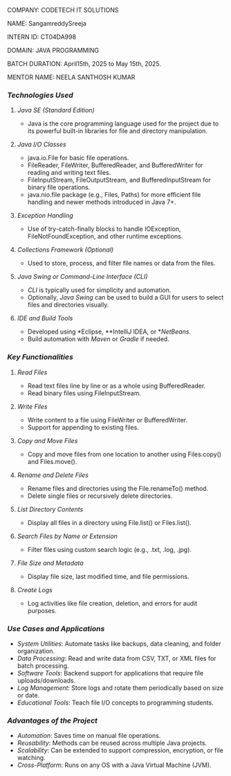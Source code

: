 COMPANY: CODETECH IT SOLUTIONS

NAME: SangamreddySreeja

INTERN ID: CT04DA998

DOMAIN: JAVA PROGRAMMING

BATCH DURATION: April15th, 2025 to May 15th, 2025.

MENTOR NAME: NEELA SANTHOSH KUMAR


### *Technologies Used*

1. *Java SE (Standard Edition)*

   * Java is the core programming language used for the project due to its powerful built-in libraries for file and directory manipulation.

2. *Java I/O Classes*

   * java.io.File for basic file operations.
   * FileReader, FileWriter, BufferedReader, and BufferedWriter for reading and writing text files.
   * FileInputStream, FileOutputStream, and BufferedInputStream for binary file operations.
   * java.nio.file package (e.g., Files, Paths) for more efficient file handling and newer methods introduced in Java 7+.

3. *Exception Handling*

   * Use of try-catch-finally blocks to handle IOException, FileNotFoundException, and other runtime exceptions.

4. *Collections Framework (Optional)*

   * Used to store, process, and filter file names or data from the files.

5. *Java Swing or Command-Line Interface (CLI)*

   * *CLI* is typically used for simplicity and automation.
   * Optionally, *Java Swing* can be used to build a GUI for users to select files and directories visually.

6. *IDE and Build Tools*

   * Developed using *Eclipse, **IntelliJ IDEA, or **NetBeans*.
   * Build automation with *Maven* or *Gradle* if needed.



### *Key Functionalities*

1. *Read Files*

   * Read text files line by line or as a whole using BufferedReader.
   * Read binary files using FileInputStream.

2. *Write Files*

   * Write content to a file using FileWriter or BufferedWriter.
   * Support for appending to existing files.

3. *Copy and Move Files*

   * Copy and move files from one location to another using Files.copy() and Files.move().

4. *Rename and Delete Files*

   * Rename files and directories using the File.renameTo() method.
   * Delete single files or recursively delete directories.

5. *List Directory Contents*

   * Display all files in a directory using File.list() or Files.list().

6. *Search Files by Name or Extension*

   * Filter files using custom search logic (e.g., .txt, .log, .jpg).

7. *File Size and Metadata*

   * Display file size, last modified time, and file permissions.

8. *Create Logs*

   * Log activities like file creation, deletion, and errors for audit purposes.



### *Use Cases and Applications*

* *System Utilities*: Automate tasks like backups, data cleaning, and folder organization.
* *Data Processing*: Read and write data from CSV, TXT, or XML files for batch processing.
* *Software Tools*: Backend support for applications that require file uploads/downloads.
* *Log Management*: Store logs and rotate them periodically based on size or date.
* *Educational Tools*: Teach file I/O concepts to programming students.



### *Advantages of the Project*

* *Automation*: Saves time on manual file operations.
* *Reusability*: Methods can be reused across multiple Java projects.
* *Scalability*: Can be extended to support compression, encryption, or file watching.
* *Cross-Platform*: Runs on any OS with a Java Virtual Machine (JVM).


